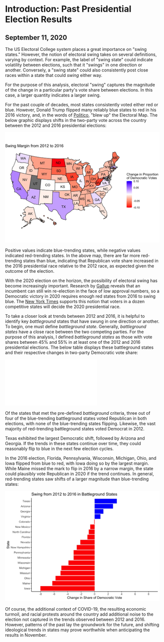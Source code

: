 # Introduction: Past Presidential Election Results
## September 11, 2020

The US Electoral College system places a great importance on "swing states." However, the notion of electoral swing takes on several definitions, varying by context. For example, the label of "swing state" could indicate volatility between elections, such that it "swings" in one direction or another. Conversely, a "swing state" could also consistently post close races within a state that could *swing* either way. 

For the purpose of this analysis, electoral "swing" captures the magnitude of the change in a particular party's vote share between elections. In this case, a larger quantity indicates a larger swing.

For the past couple of decades, most states consistently voted either red or blue. However, Donald Trump flipped many reliably blue states to red in his 2016 victory, and, in the words of [Politico](https://www.politico.com/news/magazine/2020/02/07/election-2020-new-electoral-map-110496), "blew up" the Electoral Map. The below graphic displays shifts in the two-party vote across the country between the 2012 and 2016 presidential elections: 

![](../figures/swing_map.jpg)

Positive values indicate blue-trending states, while negative values indicated red-trending states. In the above map, there are far more red-trending states than blue, indicating that Republican vote share increased in the 2016 presidential race relative to the 2012 race, as expected given the outcome of the election.

With the 2020 election on the horizon, the possibility of electoral swing has become increasingly important. Research by [Gallup](https://news.gallup.com/poll/313079/mood-doesn-bright-incumbents-win.aspx) reveals that an incumbent can still win re-election in the face of low approval numbers, so a Democratic victory in 2020 requires enough red states from 2016 to swing blue. The [New York Times](https://www.nytimes.com/interactive/2020/us/elections/election-states-biden-trump.html) supports this notion that voters in a dozen competitive states will decide the 2020 presidential race.

To take a closer look at trends between 2012 and 2016, it is helpful to identify key *battleground* states that have swung in one direction or another. To begin, one must define 
*battleground state*. Generally, *battleground states* have a close race between the two competing parties. For the purpose of this analysis, I defined *battleground states* as those with vote shares between 45% and 55% in at least one of the 2012 and 2016 presidential elections. The below table displays these battleground states and their respective changes in two-party Democratic vote share:

![](../figures/swing_table.html)

Of the states that met the pre-defined *battleground* criteria, three out of four of the blue-trending battleground states voted Republican in both elections, with none of the blue-trending states flipping. Likewise, the vast majority of red-trending battleground states voted Democrat in 2012.

Texas exhibited the largest Democratic shift, followed by Arizona and Georgia. If the trends in these states continue over time, they could reasonably flip to blue in the next few election cycles. 

In the 2016 election, Florida, Pennsylvania, Wisconsin, Michigan, Ohio, and Iowa flipped from blue to red, with Iowa doing so by the largest margin. While Maine missed the mark to flip in 2016 by a narrow margin, the state could plausibly vote Republican in 2020 if the trend continues. In general, red-trending states saw shifts of a larger magnitude than blue-trending states:

![](../figures/swing_bars.jpg)

Of course, the additional context of COVID-19, the resulting economic turmoil, and racial protests around the country add additional noise to the election not captured in the trends observed between 2012 and 2016. However, patterns of the past lay the groundwork for the future, and shifting ideological trends in states may prove worthwhile when anticipating the results in November.
